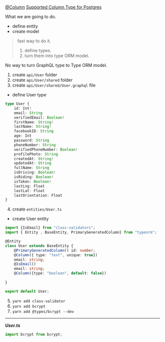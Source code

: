[@Column](https://github.com/typeorm/typeorm/blob/master/docs/decorator-reference.md#column)
[Supported Column Type for Postgres](https://github.com/typeorm/typeorm/blob/master/docs/entities.md#column-types-for-postgres)

What we are going to do.
- define entity
- create model
> fast way to do it.
> 1. define types.
> 2. turn them into type ORM model.

No way to turn GraphQL type to Type ORM model.

1. create `api/User` folder
2. create `api/User/shared` folder
3. create `api/User/shared/User.graphql` file
- define User type
```typescript
type User {
	id: Int!
	email: String
	verifiedEmail: Boolean!
	firstName: String!
	lastName: String!
	facebookID: String
	age: Int
	password: String
	phoneNumber: String
	verifiedPhoneNumber: Boolean!
	profilePhoto: String
	createdAt: String!
	updatedAt: String
	fullName: String
	isDriving: Boolean!
	isRiding: Boolean!
	isTaken: Boolean!
	lastLng: Float
	lastLat: Float
	lastOrientation: Float
}
```

4. create `entities/User.ts`
- create User entity
```typescript
import {IsEmail} from "class-validators";
import { Entity , BaseEntity, PrimaryGeneratedColumn} from "typeorm";

@Entity
class User extends BaseEntity {
	@PrimaryGeneratedColumn() id: number;
	@Column({ type: "text", unique: true})
	email: string;
	@IsEmail()
	email: string;
	@Column({type: "boolean", default: false})
	
}

export default User;
```


5. `yarn add class-validator`
6. `yarn add bcrypt`
7. `yarn add @types/bcrypt --dev`


-------
***User.ts***
```typescript
import bcrypt from bcrypt;
```
<!--stackedit_data:
eyJoaXN0b3J5IjpbLTYwMzYwMzA2MiwtMTkyNzYxMTI3NywyMT
MwNDUzNTE2LC0xNDQzODUxMTczLC04NTg0ODUyNzksLTE2NDg2
Mzg4MDMsNTUyNDU1NjkwLDcxMjkwMzY5XX0=
-->